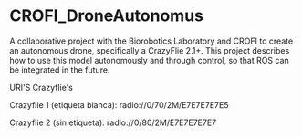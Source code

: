 # CROFI_DroneAutonomus
A collaborative project with the Biorobotics Laboratory and CROFI to create an autonomous drone, specifically a CrazyFlie 2.1+. This project describes how to use this model autonomously and through control, so that ROS can be integrated in the future.

URI'S Crazyflie's 

Crazyflie 1 (etiqueta blanca): radio://0/70/2M/E7E7E7E7E5

Crazyflie 2 (sin etiqueta): radio://0/80/2M/E7E7E7E7E7
